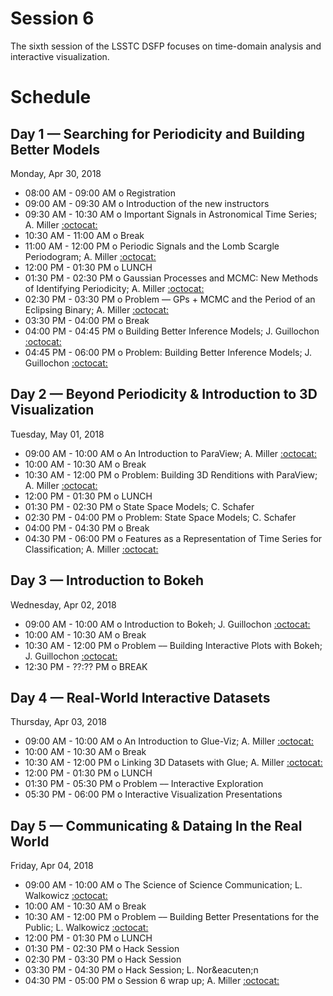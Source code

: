# Session 6

The sixth session of the LSSTC DSFP focuses on time-domain analysis and interactive visualization.

# Schedule

## Day 1 — Searching for Periodicity and Building Better Models

Monday, Apr 30, 2018

 * 08:00 AM - 09:00 AM  o  Registration
 * 09:00 AM - 09:30 AM  o  Introduction of the new instructors
 * 09:30 AM - 10:30 AM  o  Important Signals in Astronomical Time Series; A. Miller [:octocat:](https://github.com/adamamiller)
 * 10:30 AM - 11:00 AM  o  Break
 * 11:00 AM - 12:00 PM  o  Periodic Signals and the Lomb Scargle Periodogram; A. Miller [:octocat:](https://github.com/adamamiller)
 * 12:00 PM - 01:30 PM  o  LUNCH
 * 01:30 PM - 02:30 PM  o  Gaussian Processes and MCMC: New Methods of Identifying Periodicity; A. Miller [:octocat:](https://github.com/adamamiller)
 * 02:30 PM - 03:30 PM  o  Problem — GPs + MCMC and the Period of an Eclipsing Binary; A. Miller [:octocat:](https://github.com/adamamiller)
 * 03:30 PM - 04:00 PM  o  Break
 * 04:00 PM - 04:45 PM  o  Building Better Inference Models; J. Guillochon [:octocat:](https://github.com/guillochon)
 * 04:45 PM - 06:00 PM  o  Problem: Building Better Inference Models; J. Guillochon [:octocat:](https://github.com/guillochon)

## Day 2 — Beyond Periodicity & Introduction to 3D Visualization

Tuesday, May 01, 2018

 * 09:00 AM - 10:00 AM  o  An Introduction to ParaView; A. Miller [:octocat:](https://github.com/adamamiller)
 * 10:00 AM - 10:30 AM  o  Break
 * 10:30 AM - 12:00 PM  o  Problem: Building 3D Renditions with ParaView; A. Miller [:octocat:](https://github.com/adamamiller)
 * 12:00 PM - 01:30 PM  o  LUNCH
 * 01:30 PM - 02:30 PM  o  State Space Models; C. Schafer
 * 02:30 PM - 04:00 PM  o  Problem: State Space Models; C. Schafer
 * 04:00 PM - 04:30 PM  o  Break
 * 04:30 PM - 06:00 PM  o  Features as a Representation of Time Series for Classification; A. Miller [:octocat:](https://github.com/adamamiller)

## Day 3 — Introduction to Bokeh

Wednesday, Apr 02, 2018

 * 09:00 AM - 10:00 AM  o  Introduction to Bokeh; J. Guillochon [:octocat:](https://github.com/guillochon)
 * 10:00 AM - 10:30 AM  o  Break
 * 10:30 AM - 12:00 PM  o  Problem –– Building Interactive Plots with Bokeh; J. Guillochon [:octocat:](https://github.com/guillochon)
 * 12:30 PM - ??:?? PM  o  BREAK
  
## Day 4 — Real-World Interactive Datasets

Thursday, Apr 03, 2018

 * 09:00 AM - 10:00 AM  o  An Introduction to Glue-Viz; A. Miller [:octocat:](https://github.com/adamamiller)
 * 10:00 AM - 10:30 AM  o  Break
 * 10:30 AM - 12:00 PM  o  Linking 3D Datasets with Glue; A. Miller [:octocat:](https://github.com/adamamiller)
 * 12:00 PM - 01:30 PM  o  LUNCH
 * 01:30 PM - 05:30 PM  o  Problem –– Interactive Exploration
 * 05:30 PM - 06:00 PM  o  Interactive Visualization Presentations

## Day 5 — Communicating & Dataing In the Real World

Friday, Apr 04, 2018

 * 09:00 AM - 10:00 AM  o  The Science of Science Communication; L. Walkowicz [:octocat:](https://github.com/lmwalkowicz)
 * 10:00 AM - 10:30 AM  o  Break
 * 10:30 AM - 12:00 PM  o  Problem –– Building Better Presentations for the Public; L. Walkowicz [:octocat:](https://github.com/lmwalkowicz)
 * 12:00 PM - 01:30 PM  o  LUNCH
 * 01:30 PM - 02:30 PM  o  Hack Session
 * 02:30 PM - 03:30 PM  o  Hack Session
 * 03:30 PM - 04:30 PM  o  Hack Session; L. Nor&eacuten;n
 * 04:30 PM - 05:00 PM  o  Session 6 wrap up; A. Miller [:octocat:](https://github.com/adamamiller)

